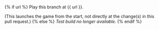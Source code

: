 {% if url %}
Play this branch at {{ url }}.

(This launches the game from the start, not directly at the change(s) in this pull request.)
{% else %}
_Test build no longer available._
{% endif %}
